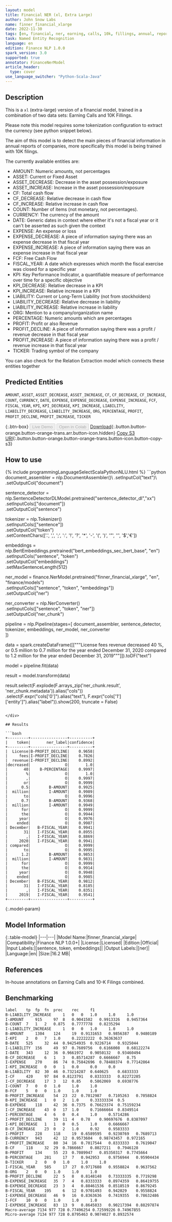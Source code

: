 ```yaml
---
layout: model
title: Financial NER (xl, Extra Large)
author: John Snow Labs
name: finner_financial_xlarge
date: 2022-11-30
tags: [en, financial, ner, earning, calls, 10k, fillings, annual, reports, licensed]
task: Named Entity Recognition
language: en
edition: Finance NLP 1.0.0
spark_version: 3.0
supported: true
annotator: FinanceNerModel
article_header:
  type: cover
use_language_switcher: "Python-Scala-Java"
---
```


## Description

This is a `xl` (extra-large) version of a financial model, trained in a combination of two data sets: Earning Calls and 10K Fillings.

Please note this model requires some tokenization configuration to extract the currency (see python snippet below).

The aim of this model is to detect the main pieces of financial information in annual reports of companies, more specifically this model is being trained with 10K filings.

The currently available entities are:
- AMOUNT: Numeric amounts, not percentages
- ASSET: Current or Fixed Asset
- ASSET_DECREASE: Decrease in the asset possession/exposure
- ASSET_INCREASE: Increase in the asset possession/exposure
- CF: Total cash flow 
- CF_DECREASE: Relative decrease in cash flow
- CF_INCREASE: Relative increase in cash flow
- COUNT: Number of items (not monetary, not percentages).
- CURRENCY: The currency of the amount
- DATE: Generic dates in context where either it's not a fiscal year or it can't be asserted as such given the context
- EXPENSE: An expense or loss
- EXPENSE_DECREASE: A piece of information saying there was an expense decrease in that fiscal year
- EXPENSE_INCREASE: A piece of information saying there was an expense increase in that fiscal year
- FCF: Free Cash Flow
- FISCAL_YEAR: A date which expresses which month the fiscal exercise was closed for a specific year
- KPI: Key Performance Indicator, a quantifiable measure of performance over time for a specific objective
- KPI_DECREASE: Relative decrease in a KPI
- KPI_INCREASE: Relative increase in a KPI
- LIABILITY:  Current or Long-Term Liability (not from stockholders)
- LIABILITY_DECREASE: Relative decrease in liability
- LIABILITY_INCREASE: Relative increase in liability
- ORG: Mention to a company/organization name
- PERCENTAGE: Numeric amounts which are percentages
- PROFIT: Profit or also Revenue
- PROFIT_DECLINE: A piece of information saying there was a profit / revenue decrease in that fiscal year
- PROFIT_INCREASE: A piece of information saying there was a profit / revenue increase in that fiscal year
- TICKER: Trading symbol of the company

You can also check for the Relation Extraction model which connects these entities together

## Predicted Entities

`AMOUNT`, `ASSET`, `ASSET_DECREASE`, `ASSET_INCREASE`, `CF`, `CF_DECREASE`, `CF_INCREASE`, `COUNT`, `CURRENCY`, `DATE`, `EXPENSE`, `EXPENSE_DECREASE`, `EXPENSE_INCREASE`, `FCF`, `FISCAL_YEAR`, `KPI`, `KPI_DECREASE`, `KPI_INCREASE`, `LIABILITY`, `LIABILITY_DECREASE`, `LIABILITY_INCREASE`, `ORG`, `PERCENTAGE`, `PROFIT`, `PROFIT_DECLINE`, `PROFIT_INCREASE`, `TICKER`


{:.btn-box}
<button class="button button-orange" disabled>Live Demo</button>
<button class="button button-orange" disabled>Open in Colab</button>
[Download](https://s3.amazonaws.com/auxdata.johnsnowlabs.com/finance/models/finner_financial_xlarge_en_1.0.0_3.0_1669840074362.zip){:.button.button-orange.button-orange-trans.arr.button-icon.hidden}
[Copy S3 URI](s3://auxdata.johnsnowlabs.com/finance/models/finner_financial_xlarge_en_1.0.0_3.0_1669840074362.zip){:.button.button-orange.button-orange-trans.button-icon.button-copy-s3}

## How to use



<div class="tabs-box" markdown="1">
{% include programmingLanguageSelectScalaPythonNLU.html %}
```python
document_assembler = nlp.DocumentAssembler()\
    .setInputCol("text")\
    .setOutputCol("document")

sentence_detector = nlp.SentenceDetectorDLModel.pretrained("sentence_detector_dl","xx")\
    .setInputCols(["document"])\
    .setOutputCol("sentence")

tokenizer = nlp.Tokenizer()\
    .setInputCols(["sentence"])\
    .setOutputCol("token")\
    .setContextChars(['.', ',', ';', ':', '!', '?', '*', '-', '(', ')', '”', '’', '$','€'])

embeddings = nlp.BertEmbeddings.pretrained("bert_embeddings_sec_bert_base", "en") \
  .setInputCols("sentence", "token") \
  .setOutputCol("embeddings")\
  .setMaxSentenceLength(512)

ner_model = finance.NerModel.pretrained("finner_financial_xlarge", "en", "finance/models")\
    .setInputCols(["sentence", "token", "embeddings"])\
    .setOutputCol("ner")

ner_converter = nlp.NerConverter()\
    .setInputCols(["sentence", "token", "ner"])\
    .setOutputCol("ner_chunk")

pipeline = nlp.Pipeline(stages=[
    document_assembler,
    sentence_detector,
    tokenizer,
    embeddings,
    ner_model,
    ner_converter   
    ])

data = spark.createDataFrame([["""License fees revenue decreased 40 %, or 0.5 million to 0.7 million for the year ended December 31, 2020 compared to 1.2 million for the year ended December 31, 2019"""]]).toDF("text")

model = pipeline.fit(data)

result = model.transform(data)

result.select(F.explode(F.arrays_zip('ner_chunk.result', 'ner_chunk.metadata')).alias("cols")) \
               .select(F.expr("cols['0']").alias("text"),
                       F.expr("cols['1']['entity']").alias("label")).show(200, truncate = False)
```

</div>

## Results

```bash
+---------+----------------+----------+
|    token|       ner_label|confidence|
+---------+----------------+----------+
|  License|B-PROFIT_DECLINE|    0.9658|
|     fees|I-PROFIT_DECLINE|    0.7826|
|  revenue|I-PROFIT_DECLINE|    0.8992|
|decreased|               O|       1.0|
|       40|    B-PERCENTAGE|    0.9997|
|        %|               O|       1.0|
|        ,|               O|    0.9997|
|       or|               O|    0.9999|
|      0.5|        B-AMOUNT|    0.9925|
|  million|        I-AMOUNT|    0.9989|
|       to|               O|    0.9996|
|      0.7|        B-AMOUNT|    0.9368|
|  million|        I-AMOUNT|    0.9949|
|      for|               O|    0.9999|
|      the|               O|    0.9944|
|     year|               O|    0.9976|
|    ended|               O|    0.9987|
| December|   B-FISCAL_YEAR|    0.9941|
|       31|   I-FISCAL_YEAR|    0.8955|
|        ,|   I-FISCAL_YEAR|    0.8869|
|     2020|   I-FISCAL_YEAR|    0.9941|
| compared|               O|    0.9999|
|       to|               O|    0.9995|
|      1.2|        B-AMOUNT|    0.9853|
|  million|        I-AMOUNT|    0.9831|
|      for|               O|    0.9999|
|      the|               O|    0.9914|
|     year|               O|    0.9948|
|    ended|               O|    0.9985|
| December|   B-FISCAL_YEAR|    0.9812|
|       31|   I-FISCAL_YEAR|    0.8185|
|        ,|   I-FISCAL_YEAR|    0.8351|
|     2019|   I-FISCAL_YEAR|    0.9541|
+---------+----------------+----------+
```

{:.model-param}
## Model Information

{:.table-model}
|---|---|
|Model Name:|finner_financial_xlarge|
|Compatibility:|Finance NLP 1.0.0+|
|License:|Licensed|
|Edition:|Official|
|Input Labels:|[sentence, token, embeddings]|
|Output Labels:|[ner]|
|Language:|en|
|Size:|16.2 MB|

## References

In-house annotations on Earning Calls and 10-K Filings combined.

## Benchmarking

```bash
label	 tp	 fp	 fn	 prec	 rec	 f1
B-LIABILITY_INCREASE	 1	 0	 0	 1.0	 1.0	 1.0
I-AMOUNT	 915	 97	 8	 0.9041502	 0.9913326	 0.9457364
B-COUNT	 7	 1	 2	 0.875	 0.7777778	 0.8235294
I-LIABILITY_INCREASE	 1	 0	 0	 1.0	 1.0	 1.0
B-AMOUNT	 1304	 124	 19	 0.9131653	 0.9856387	 0.9480189
I-KPI	 2	 0	 7	 1.0	 0.22222222	 0.36363637
B-DATE	 525	 32	 44	 0.94254935	 0.9226714	 0.9325044
I-LIABILITY	 156	 49	 97	 0.7609756	 0.6166008	 0.68122274
I-DATE	 343	 12	 36	 0.9661972	 0.9050132	 0.93460494
B-CF_DECREASE	 6	 1	 3	 0.85714287	 0.6666667	 0.75
I-EXPENSE	 270	 86	 74	 0.75842696	 0.78488374	 0.77142864
I-KPI_INCREASE	 0	 0	 1	 0.0	 0.0	 0.0
B-LIABILITY	 82	 30	 46	 0.73214287	 0.640625	 0.6833333
I-CF	 420	 97	 84	 0.8123791	 0.8333333	 0.82272285
I-CF_DECREASE	 17	 3	 12	 0.85	 0.5862069	 0.6938776
I-COUNT	 7	 0	 0	 1.0	 1.0	 1.0
B-FCF	 5	 0	 0	 1.0	 1.0	 1.0
B-PROFIT_INCREASE	 54	 23	 22	 0.7012987	 0.7105263	 0.7058824
B-KPI_INCREASE	 1	 0	 2	 1.0	 0.33333334	 0.5
B-EXPENSE	 118	 42	 36	 0.7375	 0.76623374	 0.75159234
I-CF_INCREASE	 43	 0	 17	 1.0	 0.71666664	 0.8349514
I-PERCENTAGE	 4	 6	 0	 0.4	 1.0	 0.5714286
I-PROFIT_DECLINE	 39	 11	 4	 0.78	 0.90697676	 0.8387097
I-KPI_DECREASE	 1	 1	 0	 0.5	 1.0	 0.6666667
B-CF_INCREASE	 23	 0	 2	 1.0	 0.92	 0.9583333
I-PROFIT	 228	 118	 19	 0.6589595	 0.9230769	 0.7689713
B-CURRENCY	 943	 42	 12	 0.9573604	 0.98743457	 0.972165
I-PROFIT_INCREASE	 80	 34	 16	 0.7017544	 0.8333333	 0.7619047
B-CF	 118	 32	 29	 0.7866667	 0.8027211	 0.7946128
B-PROFIT	 134	 55	 23	 0.7089947	 0.85350317	 0.7745664
B-PERCENTAGE	 281	 17	 7	 0.942953	 0.9756944	 0.95904434
B-TICKER	 2	 0	 0	 1.0	 1.0	 1.0
I-FISCAL_YEAR	 585	 17	 27	 0.9717608	 0.9558824	 0.9637562
B-ORG	 2	 0	 0	 1.0	 1.0	 1.0
B-PROFIT_DECLINE	 22	 5	 8	 0.8148148	 0.73333335	 0.7719298
B-EXPENSE_INCREASE	 35	 7	 4	 0.8333333	 0.8974359	 0.86419755
B-EXPENSE_DECREASE	 23	 3	 4	 0.88461536	 0.8518519	 0.8679245
B-FISCAL_YEAR	 195	 6	 12	 0.9701493	 0.942029	 0.9558824
I-EXPENSE_DECREASE	 46	 9	 16	 0.8363636	 0.7419355	 0.78632486
I-FCF	 10	 0	 0	 1.0	 1.0	 1.0
I-EXPENSE_INCREASE	 83	 13	 9	 0.8645833	 0.90217394	 0.88297874
Macro-average 7134 977 728 0.77496254 0.72599226 0.74967855
Micro-average 7134 977 728 0.8795463 0.9074027 0.8932574
```
